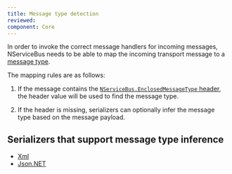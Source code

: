 ```yaml
---
title: Message type detection
reviewed:
component: Core
---
```


In order to invoke the correct message handlers for incoming messages, NServiceBus needs to be able to map the incoming transport message to a [message type](/nservicebus/messaging/messages-events-commands.md).

The mapping rules are as follows:

1. If the message contains the [`NServiceBus.EnclosedMessageType` header](/nservicebus/messaging/headers.md#serialization-headers-nservicebus-enclosedmessagetypes), the header value will be used to find the message type.

1. If the header is missing, serializers can optionally infer the message type based on the message payload.


## Serializers that support message type inference

* [Xml](/nservicebus/serialization/xml.md#inferring-message-type-from-root-node-name)
* [Json.NET](/nservicebus/serialization/newtonsoft.md#inferring-message-type-from-type)
